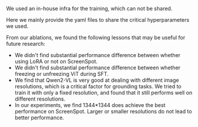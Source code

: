 We used an in-house infra for the training, which can not be shared.

Here we mainly provide the yaml files to share the critical hyperparameters we used.

From our ablations, we found the following lessons that may be useful for future research:

- We didn't find substantial performance difference between whether using LoRA or not on ScreenSpot.
- We didn't find substantial performance difference between whether freezing or unfreezing ViT during SFT.
- We find that Qwen2-VL is very good at dealing with different image resolutions, which is a critical factor for grounding tasks. We tried to train it with only a fixed resolution, and found that it still performs well on different resolutions.
- In our experiments, we find 1344*1344 does achieve the best performance on ScreenSpot. Larger or smaller resolutions do not lead to better performance.



